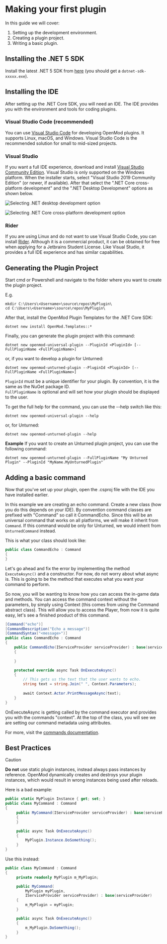 # Making your first plugin

In this guide we will cover:

1. Setting up the development environment.
2. Creating a plugin project.
3. Writing a basic plugin.

## Installing the .NET 5 SDK
Install the latest .NET 5 SDK from [here](https://dotnet.microsoft.com/download/dotnet/5.0) (you should get a `dotnet-sdk-xxxxx.exe`).

## Installing the IDE
After setting up the .NET Core SDK, you will need an IDE. The IDE provides you with the environment and tools for coding plugins.

### Visual Studio Code (recommended)
You can use [Visual Studio Code](https://code.visualstudio.com/) for developing OpenMod plugins. It supports Linux, macOS, and Windows. Visual Studio Code is the recommended solution for small to mid-sized projects. 

### Visual Studio
If you want a full IDE experience, download and install [Visual Studio Community Edition](https://visualstudio.microsoft.com/vs/community/). Visual Studio is only supported on the Windows platform. When the installer starts, select "Visual Studio 2019 Community Edition" (or newer, if available). After that select the ".NET Core cross-platform development" and the ".NET Desktop Development" options as shown below. 

![Selecting .NET desktop development option](https://docs.microsoft.com/en-us/visualstudio/install/media/vs2017-modify-workloads.png?view=vs-2017g)

![Selecting .NET Core cross-platform development option](https://static.packt-cdn.com/products/9781787281905/graphics/image_05_002.png)

### Rider
If you are using Linux and do not want to use Visual Studio Code, you can install [Rider](https://www.jetbrains.com/rider/). Although it is a commercial product, it can be obtained for free when applying for a Jetbrains Student License. Like Visual Studio, it provides a full IDE experience and has similar capabilities.

## Generating the Plugin Project
Start cmd or Powershell and navigate to the folder where you want to create the plugin project.

E.g.
```
mkdir C:\Users\<Username>\source\repos\MyPlugin\
cd C:\Users\<Username>\source\repos\MyPlugin\
``` 

After that, install the OpenMod Plugin Templates for the .NET Core SDK:
```
dotnet new install OpenMod.Templates::*
```

Finally, you can generate the plugin project with this command:  
```
dotnet new openmod-universal-plugin --PluginId <PluginId> [--FullPluginName <FullPluginName>]
```

or, if you want to develop a plugin for Unturned:  
```
dotnet new openmod-unturned-plugin --PluginId <PluginId> [--FullPluginName <FullPluginName>]
```

`PluginId` must be a unique identifier for your plugin. By convention, it is the same as the NuGet package ID.  
`FullPluginName` is optional and will set how your plugin should be displayed to the user.

To get the full help for the command, you can use the --help switch like this:  
```
dotnet new openmod-universal-plugin --help
``` 

or, for Unturned:  
```
dotnet new openmod-unturned-plugin --help
``` 

**Example**
If you want to create an Unturned plugin project, you can use the following command:
```
dotnet new openmod-unturned-plugin --FullPluginName "My Unturned Plugin" --PluginId "MyName.MyUnturnedPlugin"
```

## Adding a basic command
Now that you've set up your plugin, open the .csproj file with the IDE you have installed earlier.

In this example we are creating an echo command. Create a new class (how you do this depends on your IDE). By convention command classes are prefixed with "Command" so call it CommandEcho. Since this will be an universal command that works on all platforms, we will make it inherit from `Command`. If this command would be only for Unturned, we would inherit from `UnturnedCommand` instead.

This is what your class should look like:

```c#
public class CommandEcho : Command
{
}
```

Let's go ahead and fix the error by implementing the method `ExecuteAsync()` and a constructor. For now, do not worry about what async is. This is going to be the method that executes what you want your command to perform.

So now, you will be wanting to know how you can access the in-game data and methods. You can access the command context without the parameters, by simply using Context (this comes from using the Command abstract class).
This will allow you to access the Player, from now it is quite easy, let's see a finished product of this command.

```c#
[Command("echo")]
[CommandDescription("Echo a message")]
[CommandSyntax("<message>")]
public class CommandEcho : Command
{
    public CommandEcho(IServiceProvider serviceProvider) : base(serviceProvider)
    {
            
    }

    protected override async Task OnExecuteAsync()
    {        
        // This gets us the text that the user wants to echo.
        string text = string.Join(" ", Context.Parameters);
            
        await Context.Actor.PrintMessageAsync(text);
    }
}
```

OnExecuteAsync is getting called by the command executor and provides you with the commands "context". At the top of the class, you will see we are setting our command metadata using attributes.

For more, visit the [commands documentation](../concepts/commands.md).

## Best Practices
> [!CAUTION]
> **Do not** use static plugin instances, instead always pass instances by reference. OpenMod dynamically creates and destroys your plugin instances, which would result in wrong instances being used after reloads.  
>   
> Here is a bad example:
> ```c#
> public static MyPlugin Instance { get; set; }
> public class MyCommand : Command
> {
>      public MyCommand(IServiceProvider serviceProvider) : base(serviceProvider)
>      {
>      }
>
>      public async Task OnExecuteAsync()
>      {
>          MyPlugin.Instance.DoSomething();
>      }
> }
> ```  
> 
> Use this instead:
> ```cs
> public class MyCommand : Command
> {
>      private readonly MyPlugin m_MyPlugin;
> 
>      public MyCommand(
>          MyPlugin myPlugin,
>          IServiceProvider serviceProvider) : base(serviceProvider)
>      {
>          m_MyPlugin = myPlugin;
>      }
>
>      public async Task OnExecuteAsync()
>      {
>          m_MyPlugin.DoSomething();
>      }
> }
> ```
